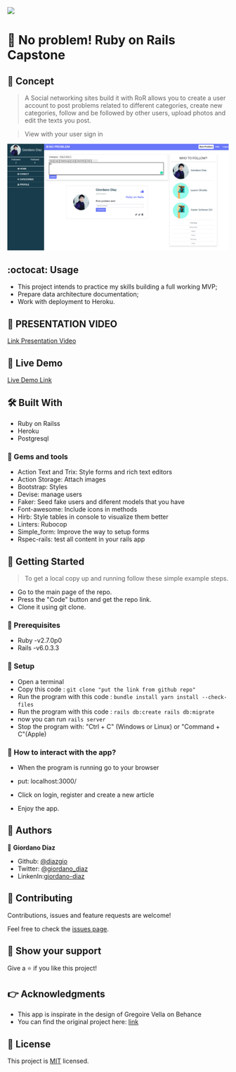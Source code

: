 ![](https://img.shields.io/badge/Microverse-blueviolet)

# 🧐 No problem! Ruby on Rails Capstone

## :scroll: Concept

> A Social networking sites build it with RoR allows you to create a user account to post problems related to different categories, create new categories, follow and be followed by other users, upload photos and edit the texts you post.

> View with your user sign in

![screenshot](./app/assets/images/index.png)

## :octocat: Usage

- This project intends to practice my skills building a full working MVP;
- Prepare data architecture documentation;
- Work with deployment to Heroku.<br>

## 🎥 PRESENTATION VIDEO
[Link Presentation Video](https://www.loom.com/share/d6f7cc361f0a438abf417cec1471465f)

## 🔴 Live Demo

[Live Demo Link](https://glacial-shelf-86066.herokuapp.com/)

## 🛠 Built With

- Ruby on Railss
- Heroku
- Postgresql

### :gem: Gems and tools

- Action Text and Trix: Style forms and rich text editors
- Action Storage: Attach images
- Bootstrap: Styles
- Devise: manage users
- Faker: Seed fake users and diferent models that you have
- Font-awesome: Include icons in methods
- Hirb: Style tables in console to visualize them better
- Linters: Rubocop
- Simple_form: Improve the way to setup forms
- Rspec-rails: test all content in your rails app


## 🔧 Getting Started

> To get a local copy up and running follow these simple example steps.

- Go to the main page of the repo.
- Press the "Code" button and get the repo link.
- Clone it using git clone.

### 📝 Prerequisites

- Ruby -v2.7.0p0
- Rails -v6.0.3.3

### 📝 Setup

 - Open a terminal
 - Copy this code : 
        ```
        git clone "put the link from github repo"
        ```
 - Run the program with this code :
        ```
        bundle install
        yarn install --check-files
        ```       
- Run the program with this code :
        ```
        rails db:create
        rails db:migrate
        ```
- now you can run ```rails server```
- Stop the program with: "Ctrl + C" (Windows or Linux) or "Command + C"(Apple)

### 📝 How to interact with the app?

- When the program is running go to your browser

- put: localhost:3000/

- Click on login, register and create a new article

- Enjoy the app.

## 👤 Authors

👤 **Giordano Díaz**

- Github: [@diazgio](https://github.com/diazgio)
- Twitter: [@giordano_diaz](https://twitter.com/giordano_diaz)
- LinkenIn:[giordano-diaz](www.linkedin.com/in/Giordano-Diaz)

## 🤝 Contributing

Contributions, issues and feature requests are welcome!

Feel free to check the [issues page](issues/).

## :pray: Show your support

Give a ⭐️ if you like this project!

## :point_right: Acknowledgments

- This app is inspirate in the design of Gregoire Vella on Behance
- You can find the original project here: [link](https://www.behance.net/gallery/14286087/Twitter-Redesign-of-UI-details)

## 📝 License

This project is [MIT](LICENSE) licensed.
